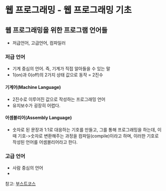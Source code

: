 # 웹 프로그래밍 - 웹 프로그래밍 기초
## 웹 프로그래밍을 위한 프로그램 언어들
- 저급언어, 고급언어, 컴파일러

### 저급 언어 
- 기계 중심의 언어. 즉, 기계가 직접 알아들을 수 있는 말
- 1(on)과 0(off)의 2가지 상태 값으로 동작 = 2진수
#### 기계어(Machine Language)
- 2진수로 이루어진 값으로 작성하는 프로그래밍 언어
- 유지보수가 굉장히 어렵다.
#### 어셈블리어(Assembly Language)
- 숫자로 된 문장과 1:1로 대응하는 기호를 만들고, 그를 통해 프로그래밍을 하는데, 이때 기호->숫자로 변환해주는 과정을 컴파일(compile)이라고 하며, 이러한 기호로 작성된 언어를 어셈블리어라고 한다.

### 고급 언어
- 사람 중심의 언어
- 







참고: [부스트코스](https://www.edwith.org/boostcourse-web/joinLectures/12943)
